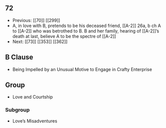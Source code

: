 ## 72
- Previous: [[70]] [[299]] 
- A, in love with B, pretends to be his deceased friend, [[A-2]] 26a, b ch A to [[A-2]] who was betrothed to B. B and her family, hearing of [[A-2]]’s death at last, believe A to be the spectre of [[A-2]]
- Next: [[73]] [[353]] [[362]] 

## B Clause
- Being Impelled by an Unusual Motive to Engage in Crafty Enterprise

## Group
- Love and Courtship

### Subgroup
- Love’s Misadventures

